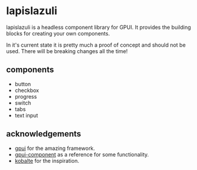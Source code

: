 
# lapislazuli

lapislazuli is a headless component library for GPUI. It provides the building blocks for creating your own components.

In it's current state it is pretty much a proof of concept and should not be used. There will be breaking changes all the time!

## components

- button
- checkbox
- progress
- switch
- tabs
- text input

## acknowledgements

 - [gpui](https://github.com/zed-industries/zed/tree/main/crates/gpui) for the amazing framework.
 - [gpui-component](https://github.com/longbridge/gpui-component) as a reference for some functionality.
 - [kobalte](https://github.com/kobaltedev/kobalte) for the inspiration.
